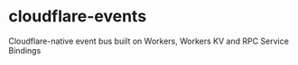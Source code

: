 # cloudflare-events
Cloudflare-native event bus built on Workers, Workers KV and RPC Service Bindings
